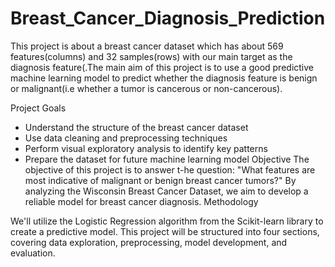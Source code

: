 # Breast_Cancer_Diagnosis_Prediction
This project is about a breast cancer dataset which has about 569 features(columns) and 32 samples(rows) with our main target as the diagnosis feature(.The main aim of this project is to use a good predictive machine learning model to predict whether the diagnosis feature is benign or malignant(i.e whether  a tumor is cancerous or non-cancerous).

Project Goals
- Understand the structure of the breast cancer dataset
- Use data cleaning and preprocessing techniques
- Perform visual exploratory analysis to identify key patterns
- Prepare the dataset for future machine learning model
Objective
The objective of this project is to answer t-he question: "What features are most indicative of malignant or benign breast cancer tumors?" By analyzing the Wisconsin Breast Cancer Dataset, we aim to develop a reliable model for breast cancer diagnosis.
Methodology

We'll utilize the Logistic Regression algorithm from the Scikit-learn library to create a predictive model. This project will be structured into four sections, covering data exploration, preprocessing, model development, and evaluation.
